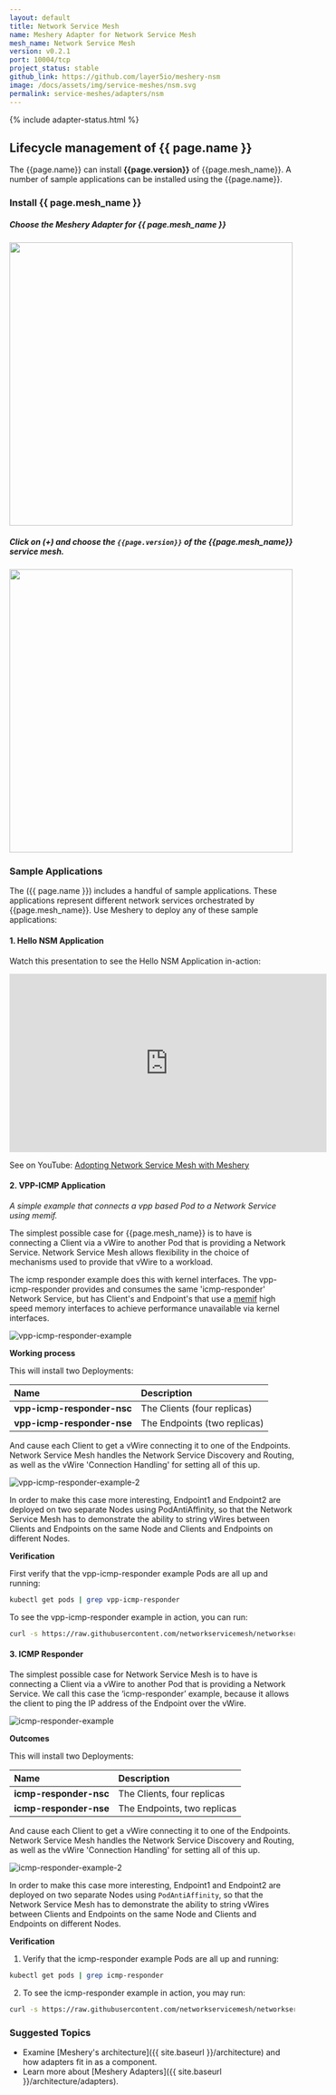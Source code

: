 ```yaml
---
layout: default
title: Network Service Mesh
name: Meshery Adapter for Network Service Mesh
mesh_name: Network Service Mesh
version: v0.2.1
port: 10004/tcp
project_status: stable
github_link: https://github.com/layer5io/meshery-nsm
image: /docs/assets/img/service-meshes/nsm.svg
permalink: service-meshes/adapters/nsm
---
```


{% include adapter-status.html %}

## Lifecycle management of {{ page.name }}

The {{page.name}} can install **{{page.version}}** of {{page.mesh_name}}. A number of sample applications can be installed using the {{page.name}}.

### Install {{ page.mesh_name }}

##### **Choose the Meshery Adapter for {{ page.mesh_name }}**

<a href="{{ site.baseurl }}/assets/img/adapters/nsm/nsm-adapter.png">
  <img style="width:500px;" src="{{ site.baseurl }}/assets/img/adapters/nsm/nsm-adapter.png" />
</a>

##### **Click on (+) and choose the `{{page.version}}` of the {{page.mesh_name}} service mesh.**

<a href="{{ site.baseurl }}/assets/img/adapters/nsm/nsm-install.png">
  <img style="width:500px;" src="{{ site.baseurl }}/assets/img/adapters/nsm/nsm-install.png" />
</a>

### Sample Applications

The ({{ page.name }}) includes a handful of sample applications. These applications represent different network services orchestrated by {{page.mesh_name}}. Use Meshery to deploy any of these sample applications:

#### 1. **Hello NSM Application**

Watch this presentation to see the Hello NSM Application in-action:

<iframe width="560" height="315" src="https://www.youtube.com/embed/4xKixsDTtdM" frameborder="0" allow="accelerometer; autoplay; encrypted-media; gyroscope; picture-in-picture" allowfullscreen></iframe>

See on YouTube: [Adopting Network Service Mesh with Meshery](https://www.youtube.com/watch?v=4xKixsDTtdM&list=PL3A-A6hPO2IOpTbdH89qR-4AE0ON13Zie)

#### 2. **VPP-ICMP Application**

_A simple example that connects a vpp based Pod to a Network Service using memif._

The simplest possible case for {{page.mesh_name}} is to have is connecting a Client via a vWire to another Pod that is providing a Network Service.
Network Service Mesh allows flexibility in the choice of mechanisms used to provide that vWire to a workload.

The icmp responder example does this with kernel interfaces. The vpp-icmp-responder provides and consumes the same 'icmp-responder' Network Service, but has Client's and Endpoint's that use a [memif](https://www.youtube.com/watch?v=6aVr32WgY0Q) high speed memory interfaces to achieve performance unavailable via kernel interfaces.

![vpp-icmp-responder-example](./vpp-icmp-responder-example.svg)

**Working process**

This will install two Deployments:

| Name                       | Description                  |
| :------------------------- | :--------------------------- |
| **vpp-icmp-responder-nsc** | The Clients (four replicas)  |
| **vpp-icmp-responder-nse** | The Endpoints (two replicas) |

And cause each Client to get a vWire connecting it to one of the Endpoints. Network Service Mesh handles the Network Service Discovery and Routing, as well as the vWire 'Connection Handling' for setting all of this up.

![vpp-icmp-responder-example-2](./vpp-icmp-responder-example-2.svg)

In order to make this case more interesting, Endpoint1 and Endpoint2 are deployed on two separate Nodes using PodAntiAffinity, so that the Network Service Mesh has to demonstrate the ability to string vWires between Clients and Endpoints on the same Node and Clients and Endpoints on different Nodes.

**Verification**

First verify that the vpp-icmp-responder example Pods are all up and running:

```bash
kubectl get pods | grep vpp-icmp-responder
```

To see the vpp-icmp-responder example in action, you can run:

```bash
curl -s https://raw.githubusercontent.com/networkservicemesh/networkservicemesh/master/scripts/nsc_ping_all.sh | bash
```

#### 3. **ICMP Responder**

The simplest possible case for Network Service Mesh is to have is connecting a Client via a vWire to another Pod that is providing a Network Service. We call this case the ‘icmp-responder’ example, because it allows the client to ping the IP address of the Endpoint over the vWire.

![icmp-responder-example](./icmp-responder-example.svg)

**Outcomes**

This will install two Deployments:

| Name                   | Description                 |
| :--------------------- | :-------------------------- |
| **icmp-responder-nsc** | The Clients, four replicas  |
| **icmp-responder-nse** | The Endpoints, two replicas |

And cause each Client to get a vWire connecting it to one of the Endpoints. Network Service Mesh handles the
Network Service Discovery and Routing, as well as the vWire 'Connection Handling' for setting all of this up.

![icmp-responder-example-2](./icmp-responder-example-2.svg)

In order to make this case more interesting, Endpoint1 and Endpoint2 are deployed on two separate Nodes using
`PodAntiAffinity`, so that the Network Service Mesh has to demonstrate the ability to string vWires between Clients and
Endpoints on the same Node and Clients and Endpoints on different Nodes.

**Verification**

1. Verify that the icmp-responder example Pods are all up and running:

```bash
kubectl get pods | grep icmp-responder
```

2. To see the icmp-responder example in action, you may run:

```bash
curl -s https://raw.githubusercontent.com/networkservicemesh/networkservicemesh/master/scripts/nsc_ping_all.sh | bash
```

### Suggested Topics

- Examine [Meshery's architecture]({{ site.baseurl }}/architecture) and how adapters fit in as a component.
- Learn more about [Meshery Adapters]({{ site.baseurl }}/architecture/adapters).
